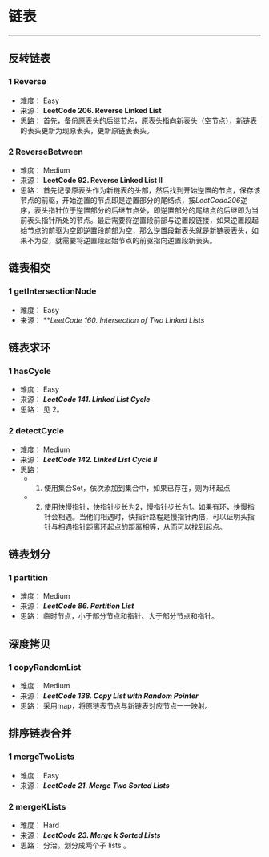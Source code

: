 # 链表

---

## 反转链表 

### 1 Reverse
 - 难度： Easy
 - 来源： **LeetCode 206. Reverse Linked List**
 - 思路： 首先，备份原表头的后继节点，原表头指向新表头（空节点），新链表的表头更新为现原表头，更新原链表表头。
 
### 2 ReverseBetween
 - 难度： Medium
 - 来源： **LeetCode 92. Reverse Linked List II**
 - 思路： 首先记录原表头作为新链表的头部，然后找到开始逆置的节点，保存该节点的前驱，开始逆置的节点即是逆置部分的尾结点，按*LeetCode206*逆序，表头指针位于逆置部分的后继节点处，即逆置部分的尾结点的后继即为当前表头指针所处的节点。最后需要将逆置段前部与逆置段链接，如果逆置段起始节点的前驱为空即逆置段前部为空，那么逆置段新表头就是新链表表头，如果不为空，就需要将逆置段起始节点的前驱指向逆置段新表头。

 ## 链表相交

 ### 1 getIntersectionNode
 - 难度： Easy
 - 来源： ***LeetCode 160. Intersection of Two Linked Lists*

 ## 链表求环

 ### 1 hasCycle
 - 难度： Easy
 - 来源： ***LeetCode 141. Linked List Cycle***
 - 思路： 见 2。

 ### 2 detectCycle
 - 难度： Medium
 - 来源： ***LeetCode 142. Linked List Cycle II***
 - 思路：
    - 1. 使用集合Set，依次添加到集合中，如果已存在，则为环起点
    - 2. 使用快慢指针，快指针步长为2，慢指针步长为1。如果有环，快慢指针会相遇。当他们相遇时，快指针路程是慢指针两倍，可以证明头指针与相遇指针距离环起点的距离相等，从而可以找到起点。

## 链表划分

### 1 partition
 - 难度： Medium
 - 来源： ***LeetCode 86. Partition List***
 - 思路： 临时节点，小于部分节点和指针、大于部分节点和指针。

 ## 深度拷贝

 ### 1 copyRandomList
 - 难度： Medium
 - 来源： ***LeetCode 138. Copy List with Random Pointer***
 - 思路： 采用map，将原链表节点与新链表对应节点一一映射。

## 排序链表合并

### 1 mergeTwoLists
 - 难度： Easy
 - 来源： ***LeetCode 21. Merge Two Sorted Lists*** 

### 2 mergeKLists
 - 难度： Hard
 - 来源： ***LeetCode 23. Merge k Sorted Lists***
 - 思路： 分治。划分成两个子 lists 。

## 